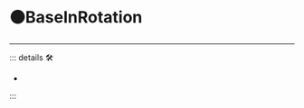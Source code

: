 # 🟠<motor>BaseInRotation</motor>

---

<!-- =================================================== -->
<!-- =================================================== -->
<!-- =================================================== -->
<!-- =================================================== -->
<!-- =================================================== -->
::: details 🛠

-

:::
